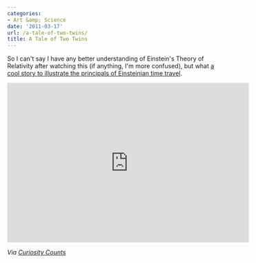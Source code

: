 ```yaml
---
categories:
- Art &amp; Science
date: '2011-03-17'
url: /a-tale-of-two-twins/
title: A Tale of Two Twins
---
```


So I can't say I have any better understanding of Einstein's Theory of Relativity after watching this (if anything, I'm more confused), but what <a href="http://vimeo.com/19768968">a cool story to illustrate the principals of Einsteinian time travel</a>.

<p align="center"><iframe src="https://player.vimeo.com/video/19768968?byline=0" width="560" height="371" frameborder="0"></iframe></p>

<em>Via <a href="http://curiositycounts.com/post/3425802622/a-tale-of-two-twins-einsteins-twin-paradox">Curiosity Counts</a></em>